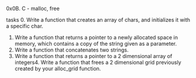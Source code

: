 0x0B. C - malloc, free

tasks
0. Write a function that creates an array of chars, and initializes it with a specific char.
1. Write a function that returns a pointer to a newly allocated space in memory, which contains a copy of the string given as a parameter.
2. Write a function that concatenates two strings.
3. Write a function that returns a pointer to a 2 dimensional array of integers4. Write a function that frees a 2 dimensional grid previously created by your alloc_grid function.
